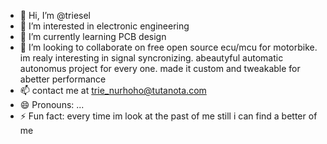 - 👋 Hi, I’m @triesel
- 👀 I’m interested in electronic engineering
- 🌱 I’m currently learning PCB design
- 💞️ I’m looking to collaborate on free open source ecu/mcu for motorbike.
  im realy interesting in signal syncronizing. abeautyful automatic autonomus project for every one. made it custom and tweakable for abetter performance
- 📫 contact me at trie_nurhoho@tutanota.com
- 😄 Pronouns: ...
- ⚡ Fun fact: every time im look at the past of me still i can find a better of me

<!---
triesel/triesel is a ✨ special ✨ repository because its `README.md` (this file) appears on your GitHub profile.
You can click the Preview link to take a look at your changes.
--->
